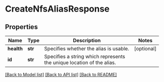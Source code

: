 # CreateNfsAliasResponse

## Properties
Name | Type | Description | Notes
------------ | ------------- | ------------- | -------------
**health** | **str** | Specifies whether the alias is usable. | [optional] 
**id** | **str** | Specifies a string which represents the unique location of the alias. | 

[[Back to Model list]](../README.md#documentation-for-models) [[Back to API list]](../README.md#documentation-for-api-endpoints) [[Back to README]](../README.md)


